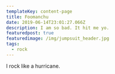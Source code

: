 ```yaml
---
templateKey: content-page
title: Foomanchu
date: 2019-06-14T23:01:27.066Z
description: I am so bad. It hit me yo.
featuredpost: true
featuredimage: /img/jumpsuit_header.jpg
tags:
  - rock
---
```

I rock like a hurricane.
